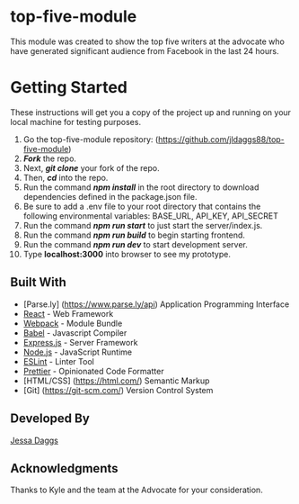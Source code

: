 # top-five-module

This module was created to show the top five writers at the advocate who have generated significant audience from Facebook in the last 24 hours. 

# Getting Started

These instructions will get you a copy of the project up and running on your local machine for testing purposes.

1. Go the top-five-module repository: (https://github.com/jldaggs88/top-five-module)
2. **_Fork_** the repo.
3. Next, **_git clone_** your fork of the repo.
4. Then, **_cd_** into the repo.
5. Run the command **_npm install_** in the root directory to download dependencies defined in the package.json file.
6. Be sure to add a .env file to your root directory that contains the following environmental variables:
  BASE_URL,
  API_KEY,
  API_SECRET
7. Run the command **_npm run start_** to just start the server/index.js.
8. Run the command **_npm run build_** to begin starting frontend.
9. Run the command **_npm run dev_** to start development server.
10. Type **localhost:3000** into browser to see my prototype.

## Built With

- [Parse.ly] (https://www.parse.ly/api) Application Programming Interface
- [React](https://reactjs.org/) - Web Framework
- [Webpack](https://maven.apache.org/) - Module Bundle
- [Babel](http://www.dropwizard.io/1.0.2/docs/) - Javascript Compiler
- [Express.js](https://maven.apache.org/) - Server Framework
- [Node.js](https://nodejs.org/en/) - JavaScript Runtime
- [ESLint](http://www.dropwizard.io/1.0.2/docs/) - Linter Tool
- [Prettier](https://prettier.io/docs/en/install.html) - Opinionated Code Formatter
- [HTML/CSS] (https://html.com/) Semantic Markup
- [Git] (https://git-scm.com/) Version Control System


## Developed By

[Jessa Daggs](https://github.com/jldaggs88)

## Acknowledgments

Thanks to Kyle and the team at the Advocate for your consideration.